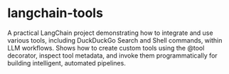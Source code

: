 # langchain-tools
A practical LangChain project demonstrating how to integrate and use various tools, including DuckDuckGo Search and Shell commands, within LLM workflows. Shows how to create custom tools using the @tool decorator, inspect tool metadata, and invoke them programmatically for building intelligent, automated pipelines.
